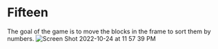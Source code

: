 # Fifteen
The goal of the game is to move the blocks in the frame to sort them by numbers.
![Screen Shot 2022-10-24 at 11 57 39 PM](https://user-images.githubusercontent.com/45031131/197687703-de2d421b-bcb1-4b38-8465-259e1f7c6f82.png)
